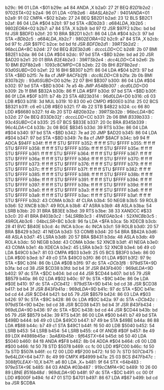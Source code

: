 b29c: 96 01        LDA    <$01
b29e: a4 84        ANDA   ,X
b2a0: 27 2f        BEQ    $B2D1
b2a2: 97 02        STA    <$02
b2a4: 96 01        LDA    <$01
b2a6: 48           ASLA
b2a7: 94 01        ANDA   <$01
b2a9: 91 02        CMPA   <$02
b2ab: 27 24        BEQ    $B2D1
b2ad: 23 12        BLS    $B2C1
b2af: 86 04        LDA    #$04
b2b1: 97 bd        STA    <$BD
b2b3: a6 84        LDA    ,X
b2b5: 98 02        EORA   <$02
b2b7: a7 84        STA    ,X
b2b9: bd 97 f2     JSR    $97F2
b2bc: bd bd fd     JSR    $BDFD
b2bf: 20 10        BRA    $B2D1
b2c1: 86 04        LDA    #$04
b2c3: 97 bd        STA    <$BD
b2c5: a6 84        LDA    ,X
b2c7: 98 02        EORA   <$02
b2c9: a7 84        STA    ,X
b2cb: bd 97 fc     JSR    $97FC
b2ce: bd bd fd     JSR    $BDFD
b2d1: 39           RTS
b2d2: 96 bc        LDA    <$BC
b2d4: 27 0d        BEQ    $B2E3
b2d6: dc cc        LDD    <$CC
b2d8: 2b 07        BMI    $B2E1
b2da: 86 04        LDA    #$04
b2dc: 97 bd        STA    <$BD
b2de: bd ad 20     JSR    $AD20
b2e1: 20 01        BRA    $B2E4
b2e3: 39           RTS
b2e4: dc c4        LDD    <$C4
b2e6: 2b 10        BMI    $B2F8
b2e8: 10 93 c8     CMPD   <$C8
b2eb: 22 0b        BHI    $B2F8
b2ed: 93 d0        SUBD   <$D0
b2ef: 22 16        BHI    $B307
b2f1: 86 04        LDA    #$04
b2f3: 97 bd        STA    <$BD
b2f5: 7e 8a cf     JMP    $8ACF
b2f8: dc c8        LDD    <$C8
b2fa: 2b 0b        BMI    $B307
b2fc: 93 d0        SUBD   <$D0
b2fe: 22 07        BHI    $B307
b300: 86 04        LDA    #$04
b302: 97 bd        STA    <$BD
b304: 7e a5 4b     JMP    $A54B
b307: dc d0        LDD    <$D0
b309: 2b 1f        BMI    $B32A
b30b: 86 ff        LDA    #$FF
b30d: 97 bd        STA    <$BD
b30f: 86 0f        LDA    #$0F
b311: b7 4b 23     STA    $4B23
b314: 96 d0        LDA    <$D0
b316: c6 03        LDB    #$03
b318: 3d           MUL
b319: 10 83 00 e0  CMPD   #$00E0
b31d: 25 02        BCS    $B321
b31f: c6 e0        LDB    #$E0
b321: f7 4b 22     STB    $4B22
b324: cc 66 80     LDD    #$6680
b327: fd 4b 20     STD    $4B20
b32a: 39           RTS
b32b: 96 bc        LDA    <$BC
b32d: 27 0e        BEQ    $B33D
b32f: dc cc        LDD    <$CC
b331: 2b 06        BMI    $B339
b333: 93 c4        SUBD   <$C4
b335: 25 07        BCS    $B33E
b337: 20 0c        BRA    $B345
b339: 96 c4        LDA    <$C4
b33b: 2c 08        BGE    $B345
b33d: 39           RTS
b33e: 86 04        LDA    #$04
b340: 97 bd        STA    <$BD
b342: 7e ad 20     JMP    $AD20
b345: 86 04        LDA    #$04
b347: 97 bd        STA    <$BD
b349: 7e 8a cf     JMP    $8ACF
b34c: b9 94 ff     ADCA   $94FF
b34f: ff ff ff     STU    $FFFF
b352: ff ff ff     STU    $FFFF
b355: ff ff ff     STU    $FFFF
b358: ff ff ff     STU    $FFFF
b35b: ff ff ff     STU    $FFFF
b35e: ff ff ff     STU    $FFFF
b361: ff ff ff     STU    $FFFF
b364: ff ff ff     STU    $FFFF
b367: ff ff ff     STU    $FFFF
b36a: ff ff ff     STU    $FFFF
b36d: ff ff ff     STU    $FFFF
b370: ff ff ff     STU    $FFFF
b373: ff ff ff     STU    $FFFF
b376: ff ff ff     STU    $FFFF
b379: ff ff ff     STU    $FFFF
b37c: ff ff ff     STU    $FFFF
b37f: ff ff ff     STU    $FFFF
b382: ff ff ff     STU    $FFFF
b385: ff ff ff     STU    $FFFF
b388: ff ff ff     STU    $FFFF
b38b: ff ff ff     STU    $FFFF
b38e: ff ff ff     STU    $FFFF
b391: ff ff ff     STU    $FFFF
b394: ff ff ff     STU    $FFFF
b397: ff ff ff     STU    $FFFF
b39a: ff ff ff     STU    $FFFF
b39d: ff ff ff     STU    $FFFF
b3a0: ff ff ff     STU    $FFFF
b3a3: ff ff ff     STU    $FFFF
b3a6: ff ff ff     STU    $FFFF
b3a9: ff ff ff     STU    $FFFF
b3ac: ff ff ff     STU    $FFFF
b3af: ff ff ff     STU    $FFFF
b3b2: 43           COMA
b3b3: 4f           CLRA
b3b4: 50           NEGB
b3b5: 59           ROLB
b3b6: 52           XNCB
b3b7: 49           ROLA
b3b8: 47           ASRA
b3b9: 48           ASLA
b3ba: 54           LSRB
b3bb: 20 31        BRA    $B3EE
b3bd: 39           RTS
b3be: 38 33        XANDCC #$33
b3c0: 20 41        BRA    $B403
b3c2: 54           LSRB
b3c3: 41           NEGA
b3c4: 52           XNCB
b3c5: 49           ROLA
b3c6: 04 bc        LSR    <$BC
b3c8: 96 fa        LDA    <$FA
b3ca: 5b           XDECB
b3cb: 28 41        BVC    $B40E
b3cd: 4c           INCA
b3ce: 4c           INCA
b3cf: 59           ROLB
b3d0: 20 57        BRA    $B429
b3d2: 41           NEGA
b3d3: 53           COMB
b3d4: 20 54        BRA    $B42A
b3d6: 48           ASLA
b3d7: 45           LSRA
b3d8: 20 57        BRA    $B431
b3da: 48           ASLA
b3db: 49           ROLA
b3dc: 50           NEGB
b3dd: 43           COMA
b3de: 52           XNCB
b3df: 41           NEGA
b3e0: 43           COMA
b3e1: 4b           XDECA
b3e2: 45           LSRA
b3e3: 52           XNCB
b3e4: b6 49 c0     LDA    $49C0
b3e7: 81 03        CMPA   #$03
b3e9: 25 05        BCS    $B3F0
b3eb: 86 00        LDA    #$00
b3ed: b7 49 c0     STA    $49C0
b3f0: 86 01        LDA    #$01
b3f2: 97 9c        STA    <$9C
b3f4: 86 0b        LDA    #$0B
b3f6: 97 dc        STA    <$DC
b3f8: 97 9d        STA    <$9D
b3fa: bd cd 38     JSR    $CD38
b3fd: bd b4 3f     JSR    $B43F
b400: 96 9d        LDA    <$9D
b402: 97 dc        STA    <$DC
b404: bd cd 44     JSR    $CD44
b407: bd b5 79     JSR    $B579
b40a: 86 02        LDA    #$02
b40c: 97 9c        STA    <$9C
b40e: 86 0e        LDA    #$0E
b410: 97 dc        STA    <$DC
b412: 97 9d        STA    <$9D
b414: bd cd 38     JSR    $CD38
b417: bd b4 3f     JSR    $B43F
b41a: 96 9d        LDA    <$9D
b41c: 97 dc        STA    <$DC
b41e: bd cd 44     JSR    $CD44
b421: bd b5 79     JSR    $B579
b424: 86 03        LDA    #$03
b426: 97 9c        STA    <$9C
b428: 86 0c        LDA    #$0C
b42a: 97 dc        STA    <$DC
b42c: 97 9d        STA    <$9D
b42e: bd cd 38     JSR    $CD38
b431: bd b4 3f     JSR    $B43F
b434: 96 9d        LDA    <$9D
b436: 97 dc        STA    <$DC
b438: bd cd 44     JSR    $CD44
b43b: bd b5 79     JSR    $B579
b43e: 39           RTS
b43f: 86 00        LDA    #$00
b441: b7 49 bd     STA    $49BD
b444: b6 49 c0     LDA    $49C0
b447: b7 49 be     STA    $49BE
b44a: 86 88        LDA    #$88
b44c: b7 49 c1     STA    $49C1
b44f: f6 50 40     LDB    $5040
b452: 54           LSRB
b453: 54           LSRB
b454: 54           LSRB
b455: c4 0f        ANDB   #$0F
b457: 8e 49 89     LDX    #$4989
b45a: 3a           ABX
b45b: 9f 64        STX    <$64
b45d: b6 50 40     LDA    $5040
b460: 84 f8        ANDA   #$F8
b462: 8b 04        ADDA   #$04
b464: c6 00        LDB    #$00
b466: fd 50 78     STD    $5078
b469: cc fc 00     LDD    #$FC00
b46c: fd 50 7a     STD    $507A
b46f: cc f2 00     LDD    #$F200
b472: fd 50 7c     STD    $507C
b475: 9e 64        LDX    <$64
b477: 8c 49 99     CMPX   #$4999
b47a: 25 03        BCS    $B47F
b47c: 30 88 f0     LEAX   -$10,X
b47f: a6 80        LDA    ,X+
b481: 9f 64        STX    <$64
b483: 97 9e        STA    <$9E
b485: 84 03        ANDA   #$03
b487: 91 9c        CMPA   <$9C
b489: 10 26 00 89  LBNE   $B516
b48d: 96 9d        LDA    <$9D
b48f: 97 dc        STA    <$DC
b491: cc 00 0f     LDD    #$000F
b494: fd 47 01     STD    $4701
b497: 86 67        LDA    #$67
b499: bd cd ba     JSR    $CDBA
